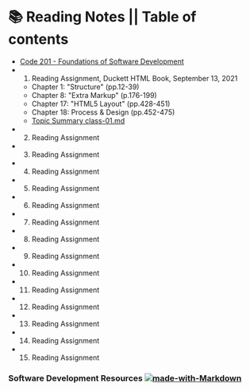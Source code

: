 # 📚 Reading Notes || Table of contents
+ [Code 201 - Foundations of Software Development](Codefellows_201.md)
+ 1. Reading Assignment, Duckett HTML Book, September 13, 2021
    - Chapter 1: "Structure" (pp.12-39)
    - Chapter 8: "Extra Markup" (p.176-199)
    - Chapter 17: "HTML5 Layout" (pp.428-451)
    - Chapter 18: Process & Design (pp.452-475)
    - [Topic Summary class-01.md](GearRatio.github.io/class-01.md)
+ 2. Reading Assignment
+ 3. Reading Assignment
+ 4. Reading Assignment
+ 5. Reading Assignment
+ 6. Reading Assignment
+ 7. Reading Assignment
+ 8. Reading Assignment
+ 9. Reading Assignment
+ 10. Reading Assignment
+ 11. Reading Assignment
+ 12. Reading Assignment
+ 13. Reading Assignment
+ 14. Reading Assignment
+ 15. Reading Assignment

### Software Development Resources [![made-with-Markdown](https://img.shields.io/badge/Made%20with-Markdown-1f425f.svg)](http://commonmark.org)

